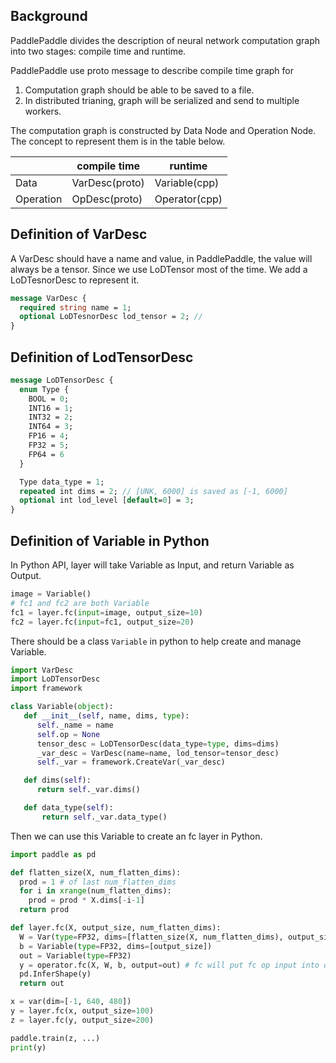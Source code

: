 ## Background
PaddlePaddle divides the description of neural network computation graph into two stages: compile time and runtime.

PaddlePaddle use proto message to describe compile time graph for

1. Computation graph should be able to be saved to a file.
1. In distributed trianing, graph will be serialized and send to multiple workers.

The computation graph is constructed by Data Node and Operation Node. The concept to represent them is in the table below.

| |compile time|runtime|
|---|---|---|
|Data|VarDesc(proto)|Variable(cpp)|
|Operation|OpDesc(proto)|Operator(cpp)|


## Definition of VarDesc

A VarDesc should have a name and value, in PaddlePaddle, the value will always be a tensor. Since we use LoDTensor most of the time. We add a LoDTesnorDesc to represent it.

```proto
message VarDesc {
  required string name = 1;
  optional LoDTesnorDesc lod_tensor = 2; //
}
```

## Definition of LodTensorDesc

```proto
message LoDTensorDesc {
  enum Type {
    BOOL = 0;
    INT16 = 1;
    INT32 = 2;
    INT64 = 3;
    FP16 = 4;
    FP32 = 5;
    FP64 = 6
  }

  Type data_type = 1;
  repeated int dims = 2; // [UNK, 6000] is saved as [-1, 6000]
  optional int lod_level [default=0] = 3;
}
```

## Definition of Variable in Python

In Python API, layer will take Variable as Input, and return Variable as Output.

```python
image = Variable()
# fc1 and fc2 are both Variable
fc1 = layer.fc(input=image, output_size=10)
fc2 = layer.fc(input=fc1, output_size=20)
```

There should be a class `Variable` in python to help create and manage Variable.

```python
import VarDesc
import LoDTensorDesc
import framework

class Variable(object):
   def __init__(self, name, dims, type):
      self._name = name
      self.op = None
      tensor_desc = LoDTensorDesc(data_type=type, dims=dims)
      _var_desc = VarDesc(name=name, lod_tensor=tensor_desc)
      self._var = framework.CreateVar(_var_desc)

   def dims(self):
      return self._var.dims()

   def data_type(self):
       return self._var.data_type()
```

Then we can use this Variable to create an fc layer in Python.

```python
import paddle as pd

def flatten_size(X, num_flatten_dims):
  prod = 1 # of last num_flatten_dims
  for i in xrange(num_flatten_dims):
    prod = prod * X.dims[-i-1]
  return prod

def layer.fc(X, output_size, num_flatten_dims):
  W = Var(type=FP32, dims=[flatten_size(X, num_flatten_dims), output_size])
  b = Variable(type=FP32, dims=[output_size])
  out = Variable(type=FP32)
  y = operator.fc(X, W, b, output=out) # fc will put fc op input into out
  pd.InferShape(y)
  return out

x = var(dim=[-1, 640, 480])
y = layer.fc(x, output_size=100)
z = layer.fc(y, output_size=200)

paddle.train(z, ...)
print(y)
```
